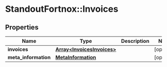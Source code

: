 # StandoutFortnox::Invoices

## Properties
Name | Type | Description | Notes
------------ | ------------- | ------------- | -------------
**invoices** | [**Array&lt;InvoicesInvoices&gt;**](InvoicesInvoices.md) |  | [optional] 
**meta_information** | [**MetaInformation**](MetaInformation.md) |  | [optional] 

